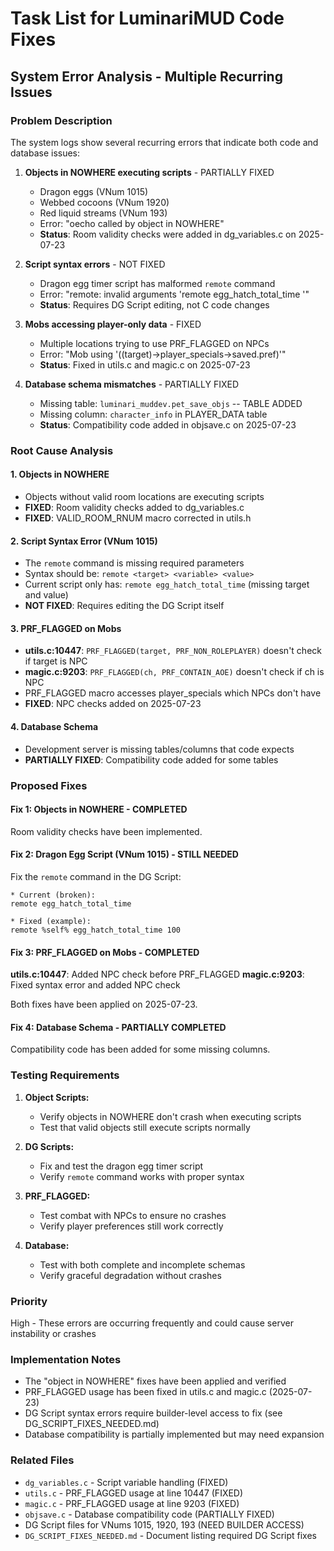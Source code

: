 # Task List for LuminariMUD Code Fixes

## System Error Analysis - Multiple Recurring Issues

### Problem Description
The system logs show several recurring errors that indicate both code and database issues:

1. **Objects in NOWHERE executing scripts** - PARTIALLY FIXED
   - Dragon eggs (VNum 1015)
   - Webbed cocoons (VNum 1920)
   - Red liquid streams (VNum 193)
   - Error: "oecho called by object in NOWHERE"
   - **Status**: Room validity checks were added in dg_variables.c on 2025-07-23

2. **Script syntax errors** - NOT FIXED
   - Dragon egg timer script has malformed `remote` command
   - Error: "remote: invalid arguments 'remote egg_hatch_total_time '"
   - **Status**: Requires DG Script editing, not C code changes

3. **Mobs accessing player-only data** - FIXED
   - Multiple locations trying to use PRF_FLAGGED on NPCs
   - Error: "Mob using '((target)->player_specials->saved.pref)'"
   - **Status**: Fixed in utils.c and magic.c on 2025-07-23

4. **Database schema mismatches** - PARTIALLY FIXED
   - Missing table: `luminari_muddev.pet_save_objs` -- TABLE ADDED
   - Missing column: `character_info` in PLAYER_DATA table
   - **Status**: Compatibility code added in objsave.c on 2025-07-23

### Root Cause Analysis

#### 1. Objects in NOWHERE
- Objects without valid room locations are executing scripts
- **FIXED**: Room validity checks added to dg_variables.c
- **FIXED**: VALID_ROOM_RNUM macro corrected in utils.h

#### 2. Script Syntax Error (VNum 1015)
- The `remote` command is missing required parameters
- Syntax should be: `remote <target> <variable> <value>`
- Current script only has: `remote egg_hatch_total_time` (missing target and value)
- **NOT FIXED**: Requires editing the DG Script itself

#### 3. PRF_FLAGGED on Mobs
- **utils.c:10447**: `PRF_FLAGGED(target, PRF_NON_ROLEPLAYER)` doesn't check if target is NPC
- **magic.c:9203**: `PRF_FLAGGED(ch, PRF_CONTAIN_AOE)` doesn't check if ch is NPC
- PRF_FLAGGED macro accesses player_specials which NPCs don't have
- **FIXED**: NPC checks added on 2025-07-23

#### 4. Database Schema
- Development server is missing tables/columns that code expects
- **PARTIALLY FIXED**: Compatibility code added for some tables

### Proposed Fixes

#### Fix 1: Objects in NOWHERE - COMPLETED
Room validity checks have been implemented.

#### Fix 2: Dragon Egg Script (VNum 1015) - STILL NEEDED
Fix the `remote` command in the DG Script:
```
* Current (broken):
remote egg_hatch_total_time

* Fixed (example):
remote %self% egg_hatch_total_time 100
```

#### Fix 3: PRF_FLAGGED on Mobs - COMPLETED

**utils.c:10447**: Added NPC check before PRF_FLAGGED
**magic.c:9203**: Fixed syntax error and added NPC check

Both fixes have been applied on 2025-07-23.

#### Fix 4: Database Schema - PARTIALLY COMPLETED
Compatibility code has been added for some missing columns.

### Testing Requirements

1. **Object Scripts:**
   - Verify objects in NOWHERE don't crash when executing scripts
   - Test that valid objects still execute scripts normally

2. **DG Scripts:**
   - Fix and test the dragon egg timer script
   - Verify `remote` command works with proper syntax

3. **PRF_FLAGGED:**
   - Test combat with NPCs to ensure no crashes
   - Verify player preferences still work correctly

4. **Database:**
   - Test with both complete and incomplete schemas
   - Verify graceful degradation without crashes

### Priority
High - These errors are occurring frequently and could cause server instability or crashes

### Implementation Notes
- The "object in NOWHERE" fixes have been applied and verified
- PRF_FLAGGED usage has been fixed in utils.c and magic.c (2025-07-23)
- DG Script syntax errors require builder-level access to fix (see DG_SCRIPT_FIXES_NEEDED.md)
- Database compatibility is partially implemented but may need expansion

### Related Files
- `dg_variables.c` - Script variable handling (FIXED)
- `utils.c` - PRF_FLAGGED usage at line 10447 (FIXED)
- `magic.c` - PRF_FLAGGED usage at line 9203 (FIXED)
- `objsave.c` - Database compatibility code (PARTIALLY FIXED)
- DG Script files for VNums 1015, 1920, 193 (NEED BUILDER ACCESS)
- `DG_SCRIPT_FIXES_NEEDED.md` - Document listing required DG Script fixes
